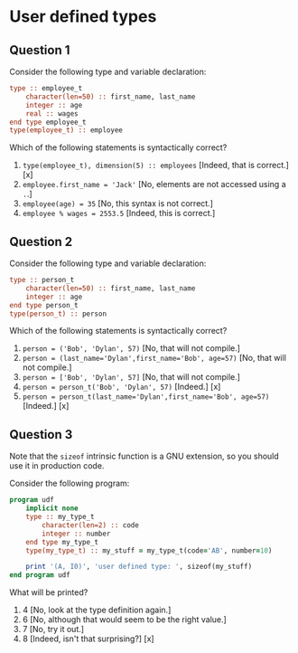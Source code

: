 # User defined types

## Question 1

Consider the following type and variable declaration:

~~~~fortran
type :: employee_t
    character(len=50) :: first_name, last_name
    integer :: age
    real :: wages
end type employee_t
type(employee_t) :: employee
~~~~
Which of the following statements is syntactically correct?
1. `type(employee_t), dimension(5) :: employees` [Indeed, that is correct.] [x]
1. `employee.first_name = 'Jack'` [No, elements are not accessed using a `.`.]
1. `employee(age) = 35` [No, this syntax is not correct.]
1. `employee % wages = 2553.5` [Indeed, this is correct.]


## Question 2

Consider the following type and variable declaration:

~~~~fortran
type :: person_t
    character(len=50) :: first_name, last_name
    integer :: age
end type person_t
type(person_t) :: person
~~~~
Which of the following statements is syntactically correct?
1. `person = ('Bob', 'Dylan', 57)` [No, that will not compile.]
1. `person = (last_name='Dylan',first_name='Bob', age=57)` [No, that will not compile.]
1. `person = ['Bob', 'Dylan', 57]` [No, that will not compile.]
1. `person = person_t('Bob', 'Dylan', 57)` [Indeed.] [x]
1. `person = person_t(last_name='Dylan',first_name='Bob', age=57)` [Indeed.] [x]


## Question 3

Note that the `sizeof` intrinsic function is a GNU extension, so you should use it in production code.

Consider the following program:

~~~~fortran
program udf
    implicit none
    type :: my_type_t
        character(len=2) :: code
        integer :: number
    end type my_type_t
    type(my_type_t) :: my_stuff = my_type_t(code='AB', number=10)

    print '(A, I0)', 'user defined type: ', sizeof(my_stuff)
end program udf
~~~~
What will be printed?
1. 4 [No, look at the type definition again.]
1. 6 [No, although that would seem to be the right value.]
1. 7 [No, try it out.]
1. 8 [Indeed, isn't that surprising?] [x]
